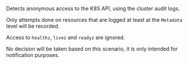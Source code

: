 Detects anonymous access to the K8S API, using the cluster audit logs.

Only attempts done on resources that are logged at least at the `Metadata` level will be recorded.

Access to `healthz`, `livez` and `readyz` are ignored.

No decision will be taken based on this scenario, it is only intended for notification purposes.
